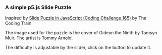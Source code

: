 ### A simple p5.js Slide Puzzle

Inspired by [Slide Puzzle in JavaScript (Coding Challenge 165)](https://www.youtube.com/watch?v=uQZLzhrzEs4) by The Coding Train

The image used for the puzzle is the cover of Gideon the Ninth by Tamsyn Muir. The artist is Tommy Arnold.

The difficulty is adjustable by the slider, click on the button to update it.